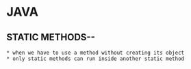 # JAVA

## STATIC METHODS--
    * when we have to use a method without creating its object 
    * only static methods can run inside another static method